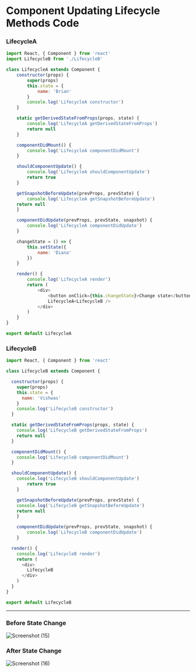 # Component Updating Lifecycle Methods Code

### LifecycleA

```js
import React, { Component } from 'react'
import LifecycleB from './LifecycleB'

class LifecycleA extends Component {
	constructor(props) {
		super(props)
		this.state = {
			name: 'Brian'
		}
		console.log('LifecycleA constructor')
	}

	static getDerivedStateFromProps(props, state) {
		console.log('LifecycleA getDerivedStateFromProps')
		return null
	}

	componentDidMount() {
		console.log('LifecycleA componentDidMount')
	}

	shouldComponentUpdate() {
		console.log('LifecycleA shouldComponentUpdate')
		return true
	}

	getSnapshotBeforeUpdate(prevProps, prevState) {
		console.log('LifecycleA getSnapshotBeforeUpdate')
    return null
	}

	componentDidUpdate(prevProps, prevState, snapshot) {
		console.log('LifecycleA componentDidUpdate')
	}

	changeState = () => {
		this.setState({
			name: 'Diana'
		})
	}

	render() {
		console.log('LifecycleA render')
		return (
			<div>
				<button onClick={this.changeState}>Change state</button>
				LifecycleA<LifecycleB />
			</div>
		)
	}
}

export default LifecycleA
```

### LifecycleB
```js
import React, { Component } from 'react'

class LifecycleB extends Component {

  constructor(props) {
    super(props)
    this.state = {
      name: 'Vishwas'
    }
    console.log('LifecycleB constructor')
  }

  static getDerivedStateFromProps(props, state) {
    console.log('LifecycleB getDerivedStateFromProps')
    return null
  }

  componentDidMount() {
    console.log('LifecycleB componentDidMount')
  }

  shouldComponentUpdate() {
    console.log('LifecycleB shouldComponentUpdate')
		return true
	}

	getSnapshotBeforeUpdate(prevProps, prevState) {
    console.log('LifecycleB getSnapshotBeforeUpdate')
    return null
	}

	componentDidUpdate(prevProps, prevState, snapshot) {
		console.log('LifecycleB componentDidUpdate')
	}

  render() {
    console.log('LifecycleB render')
    return (
      <div>
        LifecycleB
      </div>
    )
  }
}

export default LifecycleB

```

***

###	Before State Change
![Screenshot (15)](https://user-images.githubusercontent.com/61664827/137454770-73a037c9-c518-475d-9509-af62fe5867b7.png)

###	After State Change
![Screenshot (16)](https://user-images.githubusercontent.com/61664827/137454800-2efded0e-44da-4f1f-94ac-b59a05ceb7a9.png)
